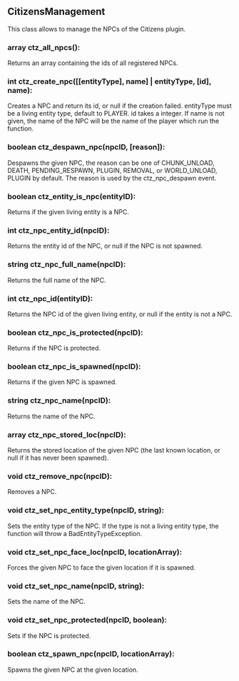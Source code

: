 ## CitizensManagement
This class allows to manage the NPCs of the Citizens plugin.

### array ctz\_all\_npcs():
Returns an array containing the ids of all registered NPCs.

### int ctz\_create\_npc([[entityType], name] | entityType, [id], name):
Creates a NPC and return its id, or null if the creation failed. entityType must be a living entity type, default to PLAYER. id takes a integer. If name is not given, the name of the NPC will be the name of the player which run the function.

### boolean ctz\_despawn\_npc(npcID, [reason]):
Despawns the given NPC, the reason can be one of CHUNK_UNLOAD, DEATH, PENDING_RESPAWN, PLUGIN, REMOVAL, or WORLD_UNLOAD, PLUGIN by default. The reason is used by the ctz_npc_despawn event.

### boolean ctz\_entity\_is\_npc(entityID):
Returns if the given living entity is a NPC.

### int ctz\_npc\_entity\_id(npcID):
Returns the entity id of the NPC, or null if the NPC is not spawned.

### string ctz\_npc\_full\_name(npcID):
Returns the full name of the NPC.

### int ctz\_npc\_id(entityID):
Returns the NPC id of the given living entity, or null if the entity is not a NPC.

### boolean ctz\_npc\_is\_protected(npcID):
Returns if the NPC is protected.

### boolean ctz\_npc\_is\_spawned(npcID):
Returns if the given NPC is spawned.

### string ctz\_npc\_name(npcID):
Returns the name of the NPC.

### array ctz\_npc\_stored\_loc(npcID):
Returns the stored location of the given NPC (the last known location, or null if it has never been spawned).

### void ctz\_remove\_npc(npcID):
Removes a NPC.

### void ctz\_set\_npc\_entity\_type(npcID, string):
Sets the entity type of the NPC. If the type is not a living entity type, the function will throw a BadEntityTypeException.

### void ctz\_set\_npc\_face\_loc(npcID, locationArray):
Forces the given NPC to face the given location if it is spawned.

### void ctz\_set\_npc\_name(npcID, string):
Sets the name of the NPC.

### void ctz\_set\_npc\_protected(npcID, boolean):
Sets if the NPC is protected.

### boolean ctz\_spawn\_npc(npcID, locationArray):
Spawns the given NPC at the given location.